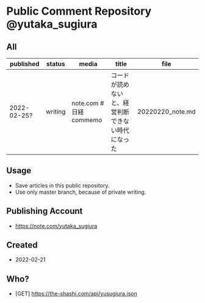 # Public Comment Repository @yutaka_sugiura
 
 ## All

 | published | status | media | title | file |
 | -- | -- | -- | -- | -- |
 | 2022-02-25? | writing | note.com #日経commemo | コードが読めないと、経営判断できない時代になった | 20220220_note.md | 
 
 ## Usage

 - Save articles in this public repository.
 - Use only master branch, because of private writing.

 ## Publishing Account

 - https://note.com/yutaka_sugiura

 ## Created
  
 - 2022-02-21

 ## Who?

  - [GET] https://the-shashi.com/api/yusugiura.json

